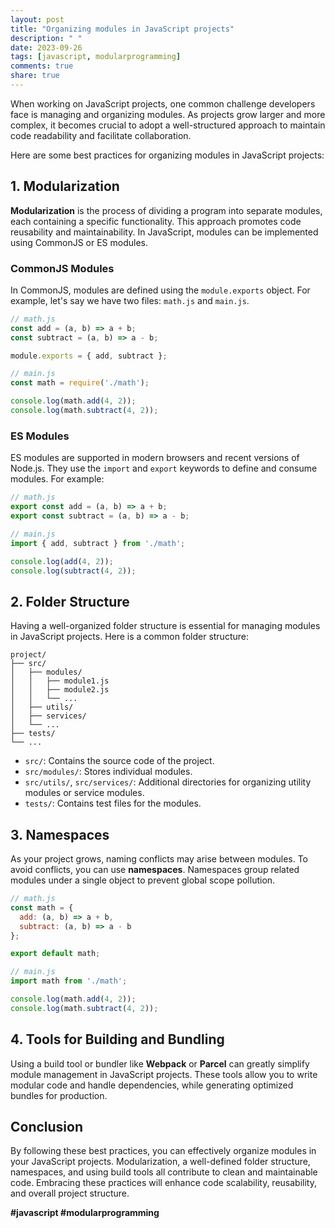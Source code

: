 ```yaml
---
layout: post
title: "Organizing modules in JavaScript projects"
description: " "
date: 2023-09-26
tags: [javascript, modularprogramming]
comments: true
share: true
---
```


When working on JavaScript projects, one common challenge developers face is managing and organizing modules. As projects grow larger and more complex, it becomes crucial to adopt a well-structured approach to maintain code readability and facilitate collaboration.

Here are some best practices for organizing modules in JavaScript projects:

## 1. Modularization

**Modularization** is the process of dividing a program into separate modules, each containing a specific functionality. This approach promotes code reusability and maintainability. In JavaScript, modules can be implemented using CommonJS or ES modules.

### CommonJS Modules

In CommonJS, modules are defined using the `module.exports` object. For example, let's say we have two files: `math.js` and `main.js`.

```javascript
// math.js
const add = (a, b) => a + b;
const subtract = (a, b) => a - b;

module.exports = { add, subtract };

// main.js
const math = require('./math');

console.log(math.add(4, 2));
console.log(math.subtract(4, 2));
```

### ES Modules

ES modules are supported in modern browsers and recent versions of Node.js. They use the `import` and `export` keywords to define and consume modules. For example:

```javascript
// math.js
export const add = (a, b) => a + b;
export const subtract = (a, b) => a - b;

// main.js
import { add, subtract } from './math';

console.log(add(4, 2));
console.log(subtract(4, 2));
```

## 2. Folder Structure

Having a well-organized folder structure is essential for managing modules in JavaScript projects. Here is a common folder structure:

```
project/
├── src/
│   ├── modules/
│   │   ├── module1.js
│   │   ├── module2.js
│   │   └── ...
│   ├── utils/
│   ├── services/
│   └── ...
├── tests/
└── ...
```

- `src/`: Contains the source code of the project.
- `src/modules/`: Stores individual modules.
- `src/utils/`, `src/services/`: Additional directories for organizing utility modules or service modules.
- `tests/`: Contains test files for the modules.

## 3. Namespaces

As your project grows, naming conflicts may arise between modules. To avoid conflicts, you can use **namespaces**. Namespaces group related modules under a single object to prevent global scope pollution.

```javascript
// math.js
const math = {
  add: (a, b) => a + b,
  subtract: (a, b) => a - b
};

export default math;

// main.js
import math from './math';

console.log(math.add(4, 2));
console.log(math.subtract(4, 2));
```

## 4. Tools for Building and Bundling

Using a build tool or bundler like **Webpack** or **Parcel** can greatly simplify module management in JavaScript projects. These tools allow you to write modular code and handle dependencies, while generating optimized bundles for production.

## Conclusion

By following these best practices, you can effectively organize modules in your JavaScript projects. Modularization, a well-defined folder structure, namespaces, and using build tools all contribute to clean and maintainable code. Embracing these practices will enhance code scalability, reusability, and overall project structure.

**#javascript #modularprogramming**
